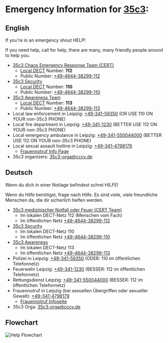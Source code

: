 # Emergency Information for [35c3][0]:

## English

If you're in an emergency shout HELP!

If you need help, call for help, there are many, many friendly people around to help you.

* [35c3 Chaos Emergency Response Team (CERT)][1]
  * [Local DECT][4] Number: **112**
  * Public Number: [+49-4644-38299-112][12]
* [35c3 Security][2]
  * [Local DECT][4] Number: **110**
  * Public Number: [+49-4644-38299-110][11]
* [35c3 Awareness Team][3]
  * [Local DECT][4] Number: **113**
  * Public Number: [+49-4644-38299-113][13]
* Local law enforcement in Leipzig: [+49-341-59350][14] (OR USE 110 ON YOUR non-35c3 PHONE)
* Local fire department in Leipzig: [+49-341-1230][15] (BETTER USE 112 ON YOUR non-35c3 PHONE)
* Local emergency ambulance in Leipzig: [+49-341-550044000][16] (BETTER USE 112 ON YOUR non-35c3 PHONE)
* Local sexual assault hotline in Leipzig: [+49-341-4798179][17]
  * [Frauennotruf Info Page][5]
* 35c3 organizers: [35c3-orga@cccv.de][20]

## Deutsch

Wenn du dich in einer Notlage befindest schrei HILFE!

Wenn du Hilfe benötigst, frage nach Hilfe. Es sind viele, viele freundliche Menschen da, die dir sicherlich helfen werden.

* [35c3 medizinischer Notfall oder Feuer (CERT Team)][1]
  * Im lokalen DECT-Netz 112 (Menschen vom Fach)
  * Im öffentlichen Netz [+49-4644-38299-112][12]
* [35c3 Security][5]
  * Im lokalen DECT-Netz 110
  * Im öffentlichen Netz [+49-4644-38299-110][11]
* [35c3 Awareness][6]
  * Im lokalen DECT-Netz 113
  * Im öffentlichen Netz [+49-4644-38299-113][13]
* Polizei in Leipzig: [+49-341-59350][14] (ODER: 110 im öffentlichen Telefonnetz)
* Feuerwehr Leipzig: [+49-341-1230][15] (BESSER: 112 im öffentlichen Telefonnetz)
* Rettungsdienst Leipzig: [+49-341-550044000][16] (BESSER: 112 im öffentlichen Telefonnetz)
* Frauennotruf in Leipzig (bei sexuellen Übergriffen oder sexueller Gewalt): [+49-341-4798179][17]
  * [Frauennotruf Infoseite][5]
* 35c3 Orga: [35c3-orga@cccv.de][20]

## Flowchart

![Help Flowchart](https://help.ccc.de/images/flowchart.en.png)

[0]:https://events.ccc.de/category/35c3/ "35c3 Event Blog"
[1]:https://cert.ccc.de "Chaos Emergency Response Team Page (CERT)"
[2]:https://help.ccc.de/security/index.en.html "CCC Security Page - EN"
[3]:https://help.ccc.de/awareness/index.en.html "CCC Awareness Team Page - EN"
[4]:https://help.ccc.de/dect.en.html "35C3 DECT Info Page - EN"
[5]:https://help.ccc.de/security/index.html "CCC Security Page - DE"
[6]:https://help.ccc.de/awareness/index.html "CCC Awareness Team Page - DE"
[7]:https://help.ccc.de/dect.html "35C3 DECT Info Page - DE"
[8]:http://www.frauennotruf-leipzig.de "Frauennotruf Leipzig"

[11]:tel:+49464438299110 "CCC Security Public Number"
[12]:tel:+49464438299112 "CCC CERT Public Number"
[13]:tel:+49464438299113 "CCC Awareness Team Public Number"
[14]:tel:+4934159350 "Leipzig Law Enfocement"
[15]:tel:+493411230 "Leipzig Fire Department"
[16]:tel:+49341550044000 "Leipzig Emergency Ambulance"
[17]:tel:+493414798179 "Leipzig Sexual Assault Hotline"


[20]:mailto:35c3-orga@cccv.de
